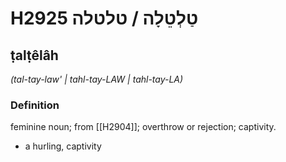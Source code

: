 # H2925 טַלְטֵלָה / טלטלה

## ṭalṭêlâh

_(tal-tay-law' | tahl-tay-LAW | tahl-tay-LA)_

### Definition

feminine noun; from [[H2904]]; overthrow or rejection; captivity.

- a hurling, captivity
